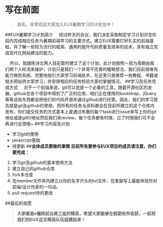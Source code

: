 # 写在前面
> 首先，非常欢迎大家加入EUX暑期学习的计划当中！

##EUX暑期学习计划简介
&nbsp;&nbsp;&nbsp;&nbsp;经过昨天的会议，我们决定采取制定学习计划并在阶段内完成相应任务为暑期前端学习的主要方式。建立EUX需要打好扎实的前端基础，并了解一些较为流行的框架、通用的提升代码质量及效率的技术，具有独立完成现代化网站建设的能力。

&nbsp;&nbsp;&nbsp;&nbsp;所以，我跟陈诗文两人目前暂时建立了这个计划，此计划按照一周为周期由我们两个人轮流来维护，计划只是我们一个非常不完善的粗略想法，我们目前很难有能力做到系统、完整地指引大家学习前端技术，在这里只是推荐一些教程、书籍或相关网站供大家学习，并安排相应的任务检验大家的掌握情况。
##学习及任务完成方式
&nbsp;&nbsp;&nbsp;&nbsp;对于一个前端来说，git可以说是一个必备的工具，随着开源社区的发展，github在各个项目中得到了广泛的应用，咱们正在使用的bootstrap、jQuery等等这些东西都会把他们的代码开源并通过github进行托管。因此，我们的学习首先就是git及github的使用，而所有的任务与资料都会在目前所建立的这个仓库内发布，你们提交任务的方式基本上是通过布置的每个task进行issue来写上你的git地址或是gitIO地址然后我们来review，每个任务都有时限，过了时限我们可不会再进行反馈哦~
##学习内容及计划
  - 学习git的使用
  - javascript基础
  - 待更新
##**全体成员要做的事情**
**目前所有要参与EUX项目的成员请注意，你们要完成：**

1.  学习git及github的基本使用方法
2. 建立自己的github仓库
3. fork本仓库
4. 在member文件夹内建立以你的名字开头的txt文件，在里面写上最能体现你对前端/设计热爱的一句话。
5. pull request你的更改

##最后的祝愿
> **大家都是e瞳网前台美工组的精英，希望大家能够在假期有所收获，一起将我们的EUX这支精英队伍组建起来！**
